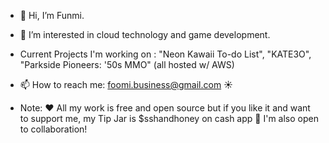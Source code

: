 - 👋 Hi, I’m  Funmi.
- 👀 I’m interested in cloud technology and game development.
- Current Projects I'm working on : "Neon Kawaii To-do List", "KATE3O", "Parkside Pioneers: '50s MMO" (all hosted w/ AWS)
- 📫 How to reach me: foomi.business@gmail.com ☀




- Note: ❤️ All my work is free and open source but if you like it and want to support me, my Tip Jar is $sshandhoney on cash app 🍯 I'm also open to collaboration!


<!---
kat3o/kat3o is a ✨ special ✨ repository because its `README.md` (this file) appears on your GitHub profile.
You can click the Preview link to take a look at your changes.
--->
